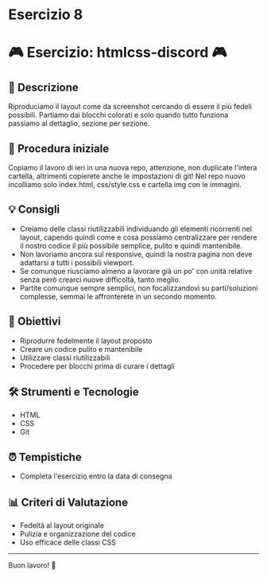 # Esercizio 8

# 🎮 Esercizio: htmlcss-discord 🎮

## 📝 Descrizione
Riproduciamo il layout come da screenshot cercando di essere il più fedeli possibili. Partiamo dai blocchi colorati e solo quando tutto funziona passiamo al dettaglio, sezione per sezione.

## 🔄 Procedura iniziale
Copiamo il lavoro di ieri in una nuova repo, attenzione, non duplicate l'intera cartella, altrimenti copierete anche le impostazioni di git! Nel repo nuovo incolliamo solo index.html, css/style.css e cartella img con le immagini.

## 💡 Consigli
- Creiamo delle classi riutilizzabili individuando gli elementi ricorrenti nel layout, capendo quindi come e cosa possiamo centralizzare per rendere il nostro codice il più possibile semplice, pulito e quindi mantenibile.
- Non lavoriamo ancora sul responsive, quindi la nostra pagina non deve adattarsi a tutti i possibili viewport.
- Se comunque riusciamo almeno a lavorare già un po' con unità relative senza però crearci nuove difficoltà, tanto meglio.
- Partite comunque sempre semplici, non focalizzandovi su parti/soluzioni complesse, semmai le affronterete in un secondo momento.

## 🚀 Obiettivi
- Riprodurre fedelmente il layout proposto
- Creare un codice pulito e mantenibile
- Utilizzare classi riutilizzabili
- Procedere per blocchi prima di curare i dettagli

## 🛠️ Strumenti e Tecnologie
- HTML
- CSS
- Git

## ⏰ Tempistiche
- Completa l'esercizio entro la data di consegna

## 📊 Criteri di Valutazione
- Fedeltà al layout originale
- Pulizia e organizzazione del codice
- Uso efficace delle classi CSS

---

Buon lavoro! 💪
